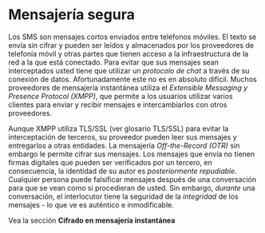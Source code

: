 Mensajería segura
=================

Los SMS son mensajes cortos enviados entre teléfonos móviles. El texto se envía sin cifrar y pueden ser leídos y almacenados por los proveedores de telefonía móvil y otras partes que tienen acceso a la infraestructura de la red a la que está conectado. Para evitar que sus mensajes sean interceptados usted tiene que utilizar un *protocolo de chat* a través de su conexión de datos. Afortunadamente este no es en absoluto difícil. Muchos proveedores de mensajería instantánea utiliza el *Extensible Messaging y Presence Protocol (XMPP)*, que permite a los usuarios utilizar varios clientes para enviar y recibir mensajes e intercambiarlos con otros proveedores.

Aunque XMPP utiliza TLS/SSL (ver glosario TLS/SSL) para evitar la interceptación de terceros, su proveedor pueden leer sus mensajes y entregarlos a otras entidades. La mensajería *Off-the-Record (OTR)* sin embargo le permite cifrar sus mensajes. Los mensajes que envía no tienen firmas digitales que pueden ser verificados por un tercero, en consecuencia, la identidad de su autor es *posteriormente repudiable*. Cualquier persona puede falsificar mensajes después de una conversación para que se vean como si procedieran de usted. Sin embargo, *durante* una conversación, el interlocutor tiene la seguridad de la *integridad* de los mensajes - lo que ve es auténtico e inmodificable.

Vea la sección **Cifrado en mensajería instantánea**
